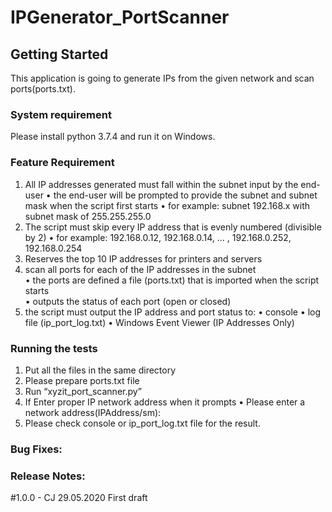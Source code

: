 # IPGenerator_PortScanner

## Getting Started
This application is going to generate IPs from the given network and scan ports(ports.txt).

### System requirement
Please install python 3.7.4 and run it on Windows.

### Feature Requirement
1.	All IP addresses generated must fall within the subnet input by the end-user 
•	the end-user will be prompted to provide the subnet and subnet mask when the script first starts 
•	for example: subnet 192.168.x with subnet mask of 255.255.255.0 
2.	The script must skip every IP address that is evenly numbered (divisible by 2) 
•	for example: 192.168.0.12, 192.168.0.14, … , 192.168.0.252, 192.168.0.254 
3.	Reserves the top 10 IP addresses for printers and servers 
4.	scan all ports for each of the IP addresses in the subnet  
•	the ports are defined a file (ports.txt) that is imported when the script starts  
•	outputs the status of each port (open or closed) 
5.	the script must output the IP address and port status to: 
•	console 
•	log file (ip_port_log.txt)
•	Windows Event Viewer (IP Addresses Only)

### Running the tests
1.	Put all the files in the same directory
2.	Please prepare ports.txt file 
3.	Run “xyzit_port_scanner.py” 
4.	If Enter proper IP network address when it prompts
    •	Please enter a network address(IPAddress/sm):
5.	Please check console or ip_port_log.txt file for the result.

### Bug Fixes:

### Release Notes:
#1.0.0 - CJ 29.05.2020 First draft

